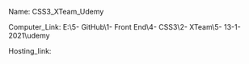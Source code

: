 
Name: CSS3_XTeam_Udemy

Computer_Link: E:\5- GitHub\1- Front End\4- CSS3\2- XTeam\5- 13-1-2021\udemy

Hosting_link:

